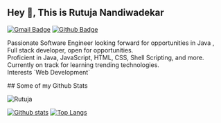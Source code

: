 

## Hey 👋, This is Rutuja Nandiwadekar
[![Gmail Badge](https://img.shields.io/badge/-nandiwadekarrutuja@gmail.com-c14438?style=flat&logo=Gmail&logoColor=white&link=mailto:nandiwadekarrutuja@gmail.com)](mailto:nandiwadekarrutuja@gmail.com) [![Github Badge](https://img.shields.io/badge/rutuja-nandiwadekar-grey?style=flat&logo=github&logoColor=white&link=https://github.com/rutuja-nandiwadekar/)](https://www.github.com/rutuja-nandiwadekar/) 
<p align='left'>Passionate Software Engineer looking forward for opportunities in Java , Full stack developer, open for opportunities.
<br /> Proficient in Java, JavaScript, HTML, CSS, Shell Scripting, and more. Currently on track for learning trending technologies.
<br /> Interests `Web Development`
</p>
## Some of my Github Stats
<p align=left> <img src=https://komarev.com/ghpvc/?username=Rutuja Nandiwadekar alt=Rutuja Nandiwadekar /> </p>

[![Github stats](https://github-readme-stats.vercel.app/api?username=rutuja-nandiwadekar&show_icons=true&include_all_commits=true)](https://github.com/rutuja-nandiwadekar/github-readme-stats)
[![Top Langs](https://github-readme-stats.vercel.app/api/top-langs/?username=rutuja-nandiwadekar&layout=compact)](https://github.com/rutuja-nandiwadekar/github-readme-stats)
